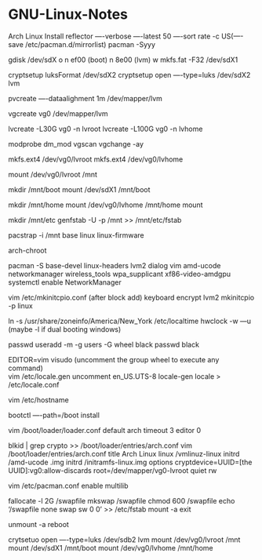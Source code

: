 # GNU-Linux-Notes
Arch Linux Install
reflector —-verbose —-latest 50 —-sort rate -c US(—-save /etc/pacman.d/mirrorlist) 
pacman -Syyy

gdisk /dev/sdX
	o
	n ef00 (boot)
	n 8e00 (lvm)
	w
mkfs.fat -F32 /dev/sdX1


cryptsetup luksFormat /dev/sdX2
cryptsetup open —-type=luks /dev/sdX2 lvm

pvcreate —-dataalighment 1m /dev/mapper/lvm

vgcreate vg0 /dev/mapper/lvm

lvcreate -L30G vg0 -n lvroot
lvcreate -L100G vg0 -n lvhome

modprobe dm_mod
vgscan
vgchange -ay

mkfs.ext4 /dev/vg0/lvroot
mkfs.ext4 /dev/vg0/lvhome

mount /dev/vg0/lvroot /mnt

mkdir /mnt/boot
mount /dev/sdX1 /mnt/boot

mkdir /mnt/home
mount /dev/vg0/lvhome /mnt/home
mount

mkdir /mnt/etc
genfstab -U -p /mnt >> /mnt/etc/fstab

pacstrap -i /mnt base linux linux-firmware

arch-chroot

pacman -S base-devel  linux-headers lvm2 dialog vim 
amd-ucode networkmanager wireless_tools  wpa_supplicant xf86-video-amdgpu	
systemctl enable NetworkManager


vim /etc/mkinitcpio.conf
	(after block add) keyboard encrypt lvm2
mkinitcpio -p linux

ln -s /usr/share/zoneinfo/America/New_York /etc/localtime
hwclock -w —u  (maybe -l if dual booting windows)

passwd
useradd -m -g users -G wheel black
passwd black

EDITOR=vim visudo
	(uncomment the group wheel to execute any command)	
vim /etc/locale.gen
	uncomment en_US.UTS-8
locale-gen
locale > /etc/locale.conf

vim /etc/hostname

bootctl —-path=/boot install

vim /boot/loader/loader.conf
	default arch
	timeout 3
	editor 0

blkid | grep crypto >> /boot/loader/entries/arch.conf
vim /boot/loader/entries/arch.conf
	title Arch Linux
	linux /vmlinuz-linux
	initrd /amd-ucode	.img
	initrd /initramfs-linux.img
	options cryptdevice=UUID=[the UUID]:vg0:allow-discards root=/dev/mapper/vg0-lvroot quiet rw

vim  /etc/pacman.conf 
	enable multilib 

fallocate -l 2G /swapfile
mkswap /swapfile
chmod 600 /swapfile
echo ‘/swapfile none swap sw 0 0’ >> /etc/fstab
mount -a
exit

unmount -a
reboot










crytsetuo open —-type=luks /dev/sdb2 lvm
mount /dev/vg0/lvroot /mnt
mount /dev/sdX1 /mnt/boot
mount /dev/vg0/lvhome /mnt/home













